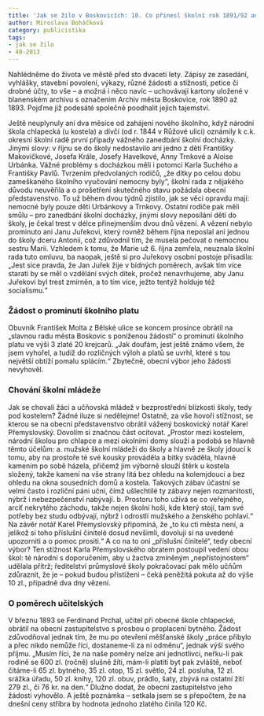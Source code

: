 ```yaml
---
title: 'Jak se žilo v Boskovicích: 10. Co přinesl školní rok 1891/92 aneb Tresty za nedbalou školní návštěvu'
author: Miroslava Boháčková
category: publicistika
tags:
- jak se žilo
- 48-2013
---
```


Nahlédněme do života ve městě před sto dvaceti lety. Zápisy ze zasedání, vyhlášky, stavební povolení, výkazy, různé žádosti a stížnosti, petice či drobné účty, to vše – a možná i něco navíc – uchovávají kartony uložené v blanenském archivu s označením Archiv města Boskovice, rok 1890 až 1893. Pojďme již podesáté společně poodhalit jejich tajemství.

Ještě neuplynuly ani dva měsíce od zahájení nového školního, když národní škola chlapecká (u kostela) a dívčí (od r. 1844 v Růžové ulici) oznámily k c.k. okresní školní radě první případy vážného zanedbání školní docházky. Jinými slovy: v říjnu se do školy nedostavilo ani jedno z dětí Františky Makovičkové, Josefa Krále, Josefy Havelkové, Anny Trnkové a Aloise Urbánka. Vážné problémy s docházkou měli i potomci Karla Suchého a Františky Pavlů. Tvrzením předvolaných rodičů, „že dítky po celou dobu zameškaného školního vyučování nemocny byly“, školní rada z nějakého důvodu neuvěřila a o prošetření skutečného stavu požádala obecní představenstvo. To už během dvou týdnů zjistilo, jak se věci opravdu mají: nemocné byly pouze děti Urbánkovy a Trnkovy. Ostatní rodiče pak měli smůlu – pro zanedbání školní docházky, jinými slovy neposílání dětí do školy, je čekal trest v délce přinejmenším dvou dnů vězení. A vězení nebylo prominuto ani Janu Juřekovi, který rovněž během října neposlal ani jednou do školy dceru Antonii, což zdůvodnil tím, že musela pečovat o nemocnou sestru Marii. Vzhledem k tomu, že Marie už 6. října zemřela, neuznala školní rada tuto omluvu, ba naopak, ještě si pro Juřekovy osobní postoje přisadila: „Jest sice pravda, že Jan Juřek žije v bídných poměrech, avšak tím více starati by se měl o vzdělání svých dítek, pročež nenavrhujeme, aby Janu Juřekovi byl trest zmírněn, a to tím více, ježto tentýž holduje též socialismu.“

### Žádost o prominutí školního platu

Obuvník František Molta z Bělské ulice se koncem prosince obrátil na „slavnou radu města Boskovic s poníženou žádostí“ o prominutí školního platu ve výši 3 zlaté 20 krejcarů. „Jak doufám, jest ještě známo všem, že jsem vyhořel, a tudíž do rozličných výloh a platů se uvrhl, které s tou největší obtíží pomalu splácím.“ Zbytečně, obecní výbor jeho žádosti nevyhověl.

### Chování školní mládeže

Jak se chovali žáci a učňovská mládež v bezprostřední blízkosti školy, tedy pod kostelem? Žádné iluze si nedělejme! Ostatně, za vše hovoří stížnost, se kterou se na obecní představenstvo obrátil vážený boskovický notář Karel Přemyslovský. Dovolím si značnou část ocitovat. „Prostor mezi kostelem, národní školou pro chlapce a mezi okolními domy slouží a podobá se hlavně těmto účelům: a. mužské školní mládeži do školy a hlavně ze školy jdoucí k tomu, aby na prostoře té své kousky prováděla a bitky sváděla, hlavně kamením po sobě házela, přičemž jim výborně slouží štěrk u kostela složený, takže kamení na vše strany lítá bez ohledu na kolemjdoucí a bez ohledu na okna sousedních domů a kostela. Takových zábav účastní se velmi často i rozliční páni učni, čímž ušlechtilé ty zábavy nejen rozmanitosti, nýbrž i nebezpečenství nabývají. b. Prostoru toho užívá se co veřejného, arciť nekrytého záchodu, takže nejen školní hoši, kde který stojí, tam své potřeby bez studu odbývají, nýbrž i odrostlí mužského a ženského pohlaví.“ Na závěr notář Karel Přemyslovský připomíná, že „to ku cti města není, a jelikož si toho příslušní činitelé dosud nevšimli, dovoluji si na uvedené upozorniti a o pomoc prositi.“ A co na to oni „příslušní činitelé“, tedy obecní výbor? Ten stížnost Karla Přemyslovského obratem postoupil vedení obou škol: té národní s doporučením, aby u žactva zmíněným „nepřístojnostem“ udělala přítrž; ředitelství průmyslové školy pokračovací pak mělo učňům zdůraznit, že je – pokud budou přistiženi – čeká peněžitá pokuta až do výše 10 zl., případně dva dny vězení.

### O poměrech učitelských

V březnu 1893 se Ferdinand Prchal, učitel při obecné škole chlapecké, obrátil na obecní zastupitelstvo s prosbou o proplacení bytného. Žádost zdůvodňoval jednak tím, že mu po otevření měšťanské školy „práce přibylo a přec nikdo nemůže říci, dostaneme-li za ni odměnu“, jednak výší svého příjmu. „Musím říci, že na naše poměry nelze ani jednotlivci, neřku-li pak rodině se 600 zl. (ročně) slušně žíti, mám-li platiti byt pak zvláště, neboť čítáme-li 65 zl. bytného, 35 zl. otop, 15 zl. světlo, 24 zl. posluha, 12 zl. srážka úřadu, 50 zl. knihy, 120 zl. obuv, prádlo, šaty, zbývá na ostatní žití 279 zl., či 76 kr. na den.“ Dlužno dodat, že obecní zastupitelstvo jeho žádosti vyhovělo. A ještě poznámka – setkala jsem se s přepočtem, že na dnešní ceny stříbra by hodnota jednoho zlatého činila 120 Kč.
